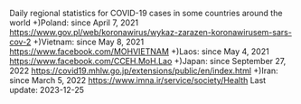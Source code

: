 Daily regional statistics for COVID-19 cases in some countries around the world
+)Poland: since April 7, 2021
https://www.gov.pl/web/koronawirus/wykaz-zarazen-koronawirusem-sars-cov-2
+)Vietnam: since May 8, 2021
https://www.facebook.com/MOHVIETNAM
+)Laos: since May 4, 2021
https://www.facebook.com/CCEH.MoH.Lao
+)Japan: since September 27, 2022
https://covid19.mhlw.go.jp/extensions/public/en/index.html
+)Iran: since March 5, 2022
https://www.imna.ir/service/society/Health
Last update: 2023-12-25
